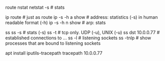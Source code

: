 route
nstat
netstat -s          # stats

ip route            # just as route
ip -s -h a show     # address: statistics (-s) in human readable format (-h)
ip -s -h n show     # arp: stats

ss
ss -s               # stats (-s)
ss -t               # tcp only. UDP (-u), UNIX (-u)
ss dst 10.0.0.77    # established connections to ...
ss -l               # listening sockets
ss -tnlp            # show processes that are bound to listening sockets

apt install iputils-tracepath
tracepath 10.0.0.77

